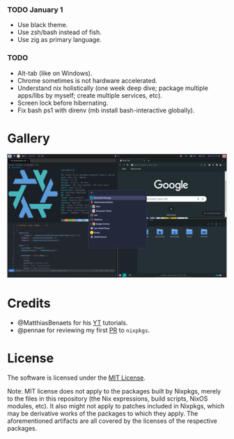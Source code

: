 ### TODO January 1
* Use black theme.
* Use zsh/bash instead of fish.
* Use zig as primary language.

### TODO
* Alt-tab (like on Windows).
* Chrome sometimes is not hardware accelerated.
* Understand nix holistically (one week deep dive; package multiple apps/libs by myself; create multiple services, etc).
* Screen lock before hibernating.
* Fix bash ps1 with direnv (mb install bash-interactive globally).

# Gallery
![Desktop image](./misc/preview.png)

# Credits
* @<!-- -->MatthiasBenaets for his [YT](https://github.com/MatthiasBenaets/nixos-config) tutorials.
* @<!-- -->pennae for reviewing my first [PR](https://github.com/NixOS/nixpkgs/pull/221321) to `nixpkgs`.

# License
The software is licensed under the [MIT License](LICENSE).

Note: MIT license does not apply to the packages built by Nixpkgs,
merely to the files in this repository (the Nix expressions, build
scripts, NixOS modules, etc). It also might not apply to patches
included in Nixpkgs, which may be derivative works of the packages to
which they apply. The aforementioned artifacts are all covered by the
licenses of the respective packages.
